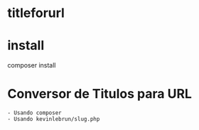 # titleforurl

# install
composer install

# Conversor de Titulos para URL
    - Usando composer
    - Usando kevinlebrun/slug.php

